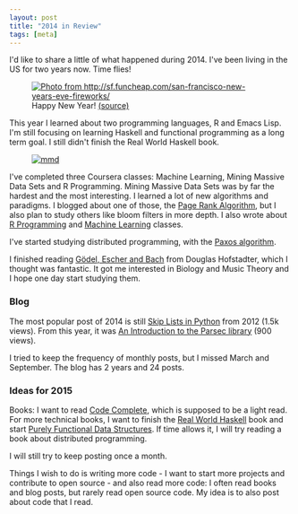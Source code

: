 ```yaml
---
layout: post
title: "2014 in Review"
tags: [meta]
---
```


I'd like to share a little of what happened during 2014. I've been living in the US for two years now. Time flies!

<figure class="center_children">
    <a href="http://cdn.funcheap.com/wp-content/uploads/2013/12/nye_yerbabuena.png"><img src="{{site.url}}/resources/blog/2015-01-01-2014-in-review/2015_12_sf_newyear.png" alt="Photo from http://sf.funcheap.com/san-francisco-new-years-eve-fireworks/" /></a>
    <figcaption> Happy New Year! <a href="http://sf.funcheap.com/san-francisco-new-years-eve-fireworks/">(source)</a></figcaption>
</figure>

This year I learned about two programming languages, R and Emacs Lisp. I'm still focusing on learning Haskell and functional programming as a long term goal. I still didn't finish the Real World Haskell book.

<figure class="image_float_left">
    <a href="https://kunigami.files.wordpress.com/2015/12/mmd.jpg"><img src="{{site.url}}/resources/blog/2015-01-01-2014-in-review/2015_12_mmd.jpg" alt="mmd" /></a>
</figure>

I've completed three Coursera classes: Machine Learning, Mining Massive Data Sets and R Programming. Mining Massive Data Sets was by far the hardest and the most interesting. I learned a lot of new algorithms and paradigms. I blogged about one of those, the [Page Rank Algorithm]({{site.url}}/blog/2014/11/24/the-pagerank-algorithm.html), but I also plan to study others like bloom filters in more depth. I also wrote about [R Programming]({{site.url}}/blog/2014/12/30/introduction-to-the-r-language-for-programmers.html) and [Machine Learning]({{site.url}}/blog/2014/06/04/supervised-machine-learning.html) classes.

I've started studying distributed programming, with the [Paxos algorithm]({{site.url}}/blog/2014/04/14/the-paxos-protocol.html).

I finished reading [Gödel, Escher and Bach](http://www.amazon.com/G%C3%B6del-Escher-Bach-Eternal-Golden/dp/0465026567/) from Douglas Hofstadter, which I thought was fantastic. It got me interested in Biology and Music Theory and I hope one day start studying them.

### Blog

The most popular post of 2014 is still [Skip Lists in Python]({{site.url}}/blog/2012/09/25/skip-lists-in-python.html) from 2012 (1.5k views). From this year, it was [An Introduction to the Parsec library]({{site.url}}/blog/2014/01/21/an-introduction-to-the-parsec-library.html) (900 views).

I tried to keep the frequency of monthly posts, but I missed March and September. The blog has 2 years and 24 posts.

### Ideas for 2015

Books: I want to read [Code Complete](http://www.amazon.com/Code-Complete-Practical-Handbook-Construction/dp/0735619670), which is supposed to be a light read. For more technical books, I want to finish the [Real World Haskell](http://www.amazon.com/Real-World-Haskell-Bryan-OSullivan/dp/0596514980) book and start [Purely Functional Data Structures](http://www.amazon.com/Purely-Functional-Structures-Chris-Okasaki/). If time allows it, I will try reading a book about distributed programming.

I will still try to keep posting once a month.

Things I wish to do is writing more code - I want to start more projects and contribute to open source - and also read more code: I often read books and blog posts, but rarely read open source code. My idea is to also post about  code that I read.
